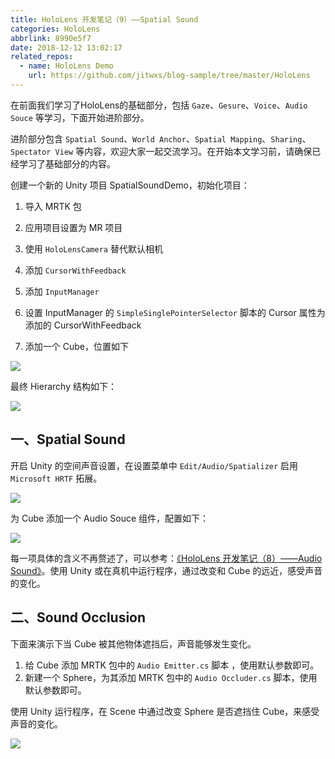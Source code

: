 ```yaml
---
title: HoloLens 开发笔记（9）——Spatial Sound
categories: HoloLens
abbrlink: 8990e5f7
date: 2018-12-12 13:02:17
related_repos:
  - name: HoloLens Demo
    url: https://github.com/jitwxs/blog-sample/tree/master/HoloLens
---
```


在前面我们学习了HoloLens的基础部分，包括 `Gaze`、`Gesure`、`Voice`、`Audio Souce` 等学习，下面开始进阶部分。

进阶部分包含 `Spatial Sound`、`World Anchor`、`Spatial Mapping`、`Sharing`、`Spectator View` 等内容，欢迎大家一起交流学习。在开始本文学习前，请确保已经学习了基础部分的内容。

创建一个新的 Unity 项目 SpatialSoundDemo，初始化项目：

1. 导入 MRTK 包

2. 应用项目设置为 MR 项目

3. 使用 `HoloLensCamera` 替代默认相机

4. 添加 `CursorWithFeedback`

5. 添加 `InputManager`

6. 设置 InputManager 的 `SimpleSinglePointerSelector` 脚本的 Cursor 属性为添加的 CursorWithFeedback

7. 添加一个 Cube，位置如下

![](https://cdn.jsdelivr.net/gh/jitwxs/cdn/blog/posts/201812/20181218201741787.png)

最终 Hierarchy 结构如下：

![](https://cdn.jsdelivr.net/gh/jitwxs/cdn/blog/posts/201812/20181218221721133.png)

## 一、Spatial Sound

开启 Unity 的空间声音设置，在设置菜单中 `Edit/Audio/Spatializer` 启用 `Microsoft HRTF` 拓展。

![](https://cdn.jsdelivr.net/gh/jitwxs/cdn/blog/posts/201811/20181119143038972.jpg)

为 Cube  添加一个 Audio Souce 组件，配置如下：

![](https://cdn.jsdelivr.net/gh/jitwxs/cdn/blog/posts/201812/2018121915375780.png)

每一项具体的含义不再赘述了，可以参考：[《HoloLens 开发笔记（8）——Audio Sound》](/602f136c.html)。使用 Unity 或在真机中运行程序，通过改变和 Cube 的远近，感受声音的变化。

## 二、Sound Occlusion

下面来演示下当 Cube 被其他物体遮挡后，声音能够发生变化。

1. 给 Cube 添加 MRTK 包中的 `Audio Emitter.cs` 脚本 ，使用默认参数即可。
2. 新建一个 Sphere，为其添加 MRTK 包中的 `Audio Occluder.cs` 脚本，使用默认参数即可。

使用 Unity 运行程序，在 Scene 中通过改变 Sphere 是否遮挡住 Cube，来感受声音的变化。

![](https://cdn.jsdelivr.net/gh/jitwxs/cdn/blog/posts/201812/20181219154433368.png)
